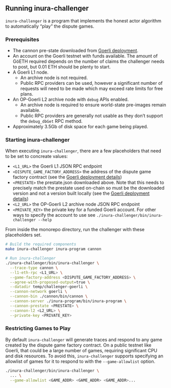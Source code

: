## Running inura-challenger

`inura-challenger` is a program that implements the honest actor algorithm to automatically “play” the dispute games.

### Prerequisites

- The cannon pre-state downloaded from [Goerli deployment](./deployments.md#goerli).
- An account on the Goerli testnet with funds available. The amount of GöETH required depends on the number of claims
  the challenger needs to post, but 0.01 ETH should be plenty to start.
- A Goerli L1 node.
    - An archive node is not required.
    - Public RPC providers can be used, however a significant number of requests will need to be made which may exceed
      rate limits for free plans.
- An OP-Goerli L2 archive node with `debug` APIs enabled.
    - An archive node is required to ensure world-state pre-images remain available.
    - Public RPC providers are generally not usable as they don’t support the `debug_dbGet` RPC method.
- Approximately 3.5Gb of disk space for each game being played.

### Starting inura-challenger

When executing `inura-challenger`, there are a few placeholders that need to be set to concreate values:

- `<L1_URL>` the Goerli L1 JSON RPC endpoint
- `<DISPUTE_GAME_FACTORY_ADDRESS>` the address of the dispute game factory contract (see
  the [Goerli deployment details](./deployments.md#goerli))
- `<PRESTATE>` the prestate.json downloaded above. Note that this needs to precisely match the prestate used on-chain so
  must be the downloaded version and not a version built locally (see the [Goerli deployment details](./deployments.md#goerli))
- `<L2_URL>` the OP-Goerli L2 archive node JSON RPC endpoint
- `<PRIVATE_KEY>` the private key for a funded Goerli account. For other ways to specify the account to use
  see `./inura-challenger/bin/inura-challenger --help`

From inside the monorepo directory, run the challenger with these placeholders set.

```bash
# Build the required components
make inura-challenger inura-program cannon

# Run inura-challenger
./inura-challenger/bin/inura-challenger \
  --trace-type cannon \
  --l1-eth-rpc <L1_URL> \
  --game-factory-address <DISPUTE_GAME_FACTORY_ADDRESS> \
  --agree-with-proposed-output=true \
  --datadir temp/challenger-goerli \
  --cannon-network goerli \
  --cannon-bin ./cannon/bin/cannon \
  --cannon-server ./inura-program/bin/inura-program \
  --cannon-prestate <PRESTATE> \
  --cannon-l2 <L2_URL> \
  --private-key <PRIVATE_KEY>
```


### Restricting Games to Play

By default `inura-challenger` will generate traces and respond to any game created by the dispute game factory contract. On
a public testnet like Goerli, that could be a large number of games, requiring significant CPU and disk resources. To
avoid this, `inura-challenger` supports specifying an allowlist of games for it to respond to with the `--game-allowlist`
option.

```bash
./inura-challenger/bin/inura-challenger \
  ... \
  --game-allowlist <GAME_ADDR> <GAME_ADDR> <GAME_ADDR>...
```
